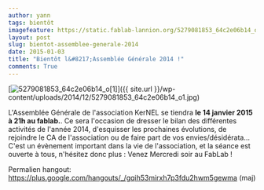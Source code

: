 ```yaml
---
author: yann
tags: bientôt
imagefeature: https://static.fablab-lannion.org/5279081853_64c2e06b14_o1.jpg
layout: post
slug: bientot-assemblee-generale-2014
date: 2015-01-03
title: "Bientôt l&#8217;Assemblée Générale 2014 !"
comments: True
---
```

[![5279081853_64c2e06b14_o\[1\]](https://static.fablab-lannion.org/5279081853_64c2e06b14_o1-300x234.jpg)]({{ site.url }}/wp-content/uploads/2014/12/5279081853_64c2e06b14_o1.jpg)





L'Assemblée Générale de l'association KerNEL se tiendra **le 14 janvier 2015 à
21h au fablab.**. Ce sera l'occasion de dresser le bilan des différentes
activités de l'année 2014, d'esquisser les prochaines évolutions, de rejoindre
le CA de l'association ou de faire part de vos envies/désidérata… C'est un
évènement important dans la vie de l'association, et la séance est ouverte à
tous, n'hésitez donc plus : Venez Mercredi soir au FabLab !

Permalien hangout:
https://plus.google.com/hangouts/_/gqih53mirxh7p3fdu2hwm5gewma (maj)




